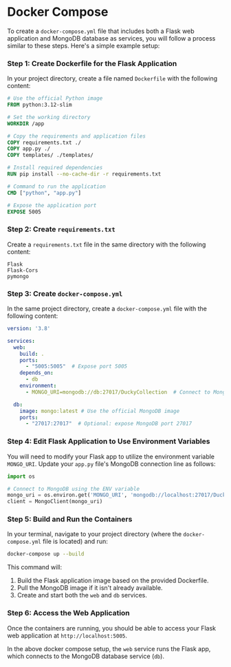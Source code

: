 # Docker Compose

To create a `docker-compose.yml` file that includes both a Flask web application and MongoDB database as services, you will follow a process similar to these steps. Here's a simple example setup:

### Step 1: Create Dockerfile for the Flask Application

In your project directory, create a file named `Dockerfile` with the following content:


```Dockerfile
# Use the official Python image
FROM python:3.12-slim

# Set the working directory
WORKDIR /app

# Copy the requirements and application files
COPY requirements.txt ./
COPY app.py ./
COPY templates/ ./templates/

# Install required dependencies
RUN pip install --no-cache-dir -r requirements.txt

# Command to run the application
CMD ["python", "app.py"]

# Expose the application port
EXPOSE 5005
```

### Step 2: Create `requirements.txt`

Create a `requirements.txt` file in the same directory with the following content:


```
Flask
Flask-Cors
pymongo
```

### Step 3: Create `docker-compose.yml`

In the same project directory, create a `docker-compose.yml` file with the following content:


```yaml
version: '3.8'

services:
  web:
    build: .
    ports:
      - "5005:5005"  # Expose port 5005
    depends_on:
      - db
    environment:
      - MONGO_URI=mongodb://db:27017/DuckyCollection  # Connect to MongoDB service

  db:
    image: mongo:latest # Use the official MongoDB image
    ports:
      - "27017:27017"  # Optional: expose MongoDB port 27017
```

### Step 4: Edit Flask Application to Use Environment Variables

You will need to modify your Flask app to utilize the environment variable `MONGO_URI`. Update your `app.py` file's MongoDB connection line as follows:


```python
import os

# Connect to MongoDB using the ENV variable
mongo_uri = os.environ.get('MONGO_URI', 'mongodb://localhost:27017/DuckyCollection')
client = MongoClient(mongo_uri)
```

### Step 5: Build and Run the Containers

In your terminal, navigate to your project directory (where the `docker-compose.yml` file is located) and run:


```bash
docker-compose up --build
```

This command will:

1. Build the Flask application image based on the provided Dockerfile.
2. Pull the MongoDB image if it isn't already available.
3. Create and start both the `web` and `db` services.

### Step 6: Access the Web Application

Once the containers are running, you should be able to access your Flask web application at `http://localhost:5005`.


In the above docker compose setup, the `web` service runs the Flask app, which connects to the MongoDB database service (`db`).
